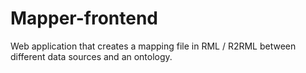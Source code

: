 # Mapper-frontend

Web application that creates a mapping file in RML / R2RML between different data sources and an ontology.
